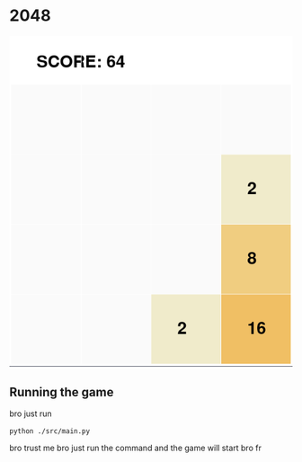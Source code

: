 # 2048

![moz](./screenshot.png "a title")

## Running the game
bro just run
```
python ./src/main.py
```
bro trust me bro just run the command and the game will start bro fr
